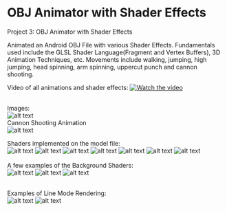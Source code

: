 # OBJ Animator with Shader Effects
Project 3: OBJ Animator with Shader Effects

Animated an Android OBJ File with various Shader Effects.
Fundamentals used include the GLSL Shader Language(Fragment and Vertex Buffers), 3D Animation Techniques, etc.
Movements include walking, jumping, high jumping, head spinning, arm spinning, uppercut punch and cannon shooting.

Video of all animations and shader effects:
[![Watch the video](https://img.youtube.com/vi/NAINiRZRkaE/hqdefault.jpg)](https://youtu.be/NAINiRZRkaE)
</br></br>

Images: </br>
![alt text](https://raw.githubusercontent.com/samuel40791765/OBJAnimation/master/projectimages/pic1.png) </br>
Cannon Shooting Animation </br>
![alt text](https://raw.githubusercontent.com/samuel40791765/OBJAnimation/master/projectimages/pic3.png) </br>

Shaders implemented on the model file: </br>
![alt text](https://raw.githubusercontent.com/samuel40791765/OBJAnimation/master/projectimages/pic4.png)
![alt text](https://raw.githubusercontent.com/samuel40791765/OBJAnimation/master/projectimages/pic5.png)
![alt text](https://raw.githubusercontent.com/samuel40791765/OBJAnimation/master/projectimages/pic6.png)
![alt text](https://raw.githubusercontent.com/samuel40791765/OBJAnimation/master/projectimages/pic7.png)
![alt text](https://raw.githubusercontent.com/samuel40791765/OBJAnimation/master/projectimages/pic8.png)
![alt text](https://raw.githubusercontent.com/samuel40791765/OBJAnimation/master/projectimages/pic9.png)
![alt text](https://raw.githubusercontent.com/samuel40791765/OBJAnimation/master/projectimages/pic10.png)
</br></br>
A few examples of the Background Shaders: </br>
![alt text](https://raw.githubusercontent.com/samuel40791765/OBJAnimation/master/projectimages/pic11.png)
![alt text](https://raw.githubusercontent.com/samuel40791765/OBJAnimation/master/projectimages/pic12.png)
![alt text](https://raw.githubusercontent.com/samuel40791765/OBJAnimation/master/projectimages/pic13.png)
</br></br>

Examples of Line Mode Rendering: </br>
![alt text](https://raw.githubusercontent.com/samuel40791765/OBJAnimation/master/projectimages/pic14.png)
![alt text](https://raw.githubusercontent.com/samuel40791765/OBJAnimation/master/projectimages/pic15.png)


